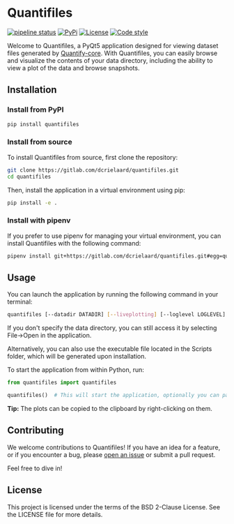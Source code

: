 # Quantifiles

[![pipeline status](https://gitlab.com/dcrielaard/quantifiles/badges/main/pipeline.svg)](https://gitlab.com/dcrielaard/quantifiles/-/commits/main) 
[![PyPi](https://img.shields.io/pypi/v/quantifiles.svg)](https://pypi.org/pypi/quantifiles)
[![License](https://img.shields.io/badge/License-BSD_2--Clause-orange.svg)](https://opensource.org/licenses/BSD-2-Clause)
[![Code style](https://img.shields.io/badge/code%20style-black-000000.svg)](https://github.com/psf/black)

Welcome to Quantifiles, a PyQt5 application designed for viewing dataset files generated by [Quantify-core](https://gitlab.com/quantify-os/quantify-core/). With Quantifiles, you can easily browse and visualize the contents of your data directory, including the ability to view a plot of the data and browse snapshots.

## Installation

### Install from PyPI

```bash
pip install quantifiles
```

### Install from source

To install Quantifiles from source, first clone the repository:

```bash
git clone https://gitlab.com/dcrielaard/quantifiles.git
cd quantifiles
```

Then, install the application in a virtual environment using pip:
```bash
pip install -e .
```

### Install with pipenv

If you prefer to use pipenv for managing your virtual environment, you can install Quantifiles with the following command:

```bash
pipenv install git+https://gitlab.com/dcrielaard/quantifiles.git#egg=quantifiles
```

## Usage

You can launch the application by running the following command in your terminal:

```bash
quantifiles [--datadir DATADIR] [--liveplotting] [--loglevel LOGLEVEL]
```

If you don't specify the data directory, you can still access it by selecting File->Open in the application.

Alternatively, you can also use the executable file located in the Scripts folder, which will be generated upon installation.

To start the application from within Python, run:

```python
from quantifiles import quantifiles

quantifiles()  # This will start the application, optionally you can pass the data directory as an argument.
```

**Tip:** The plots can be copied to the clipboard by right-clicking on them.

## Contributing

We welcome contributions to Quantifiles! If you have an idea for a feature, or if you encounter a bug, please [open an issue](https://gitlab.com/dcrielaard/quantifiles/issues/new) or submit a pull request.

Feel free to dive in!

## License
This project is licensed under the terms of the BSD 2-Clause License. See the LICENSE file for more details.
